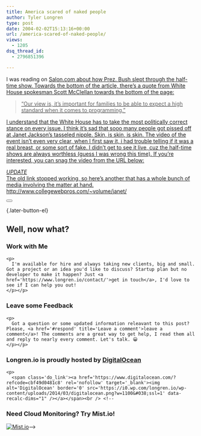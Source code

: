 ```yaml
---
title: America scared of naked people
author: Tyler Longren
type: post
date: 2004-02-02T15:13:16+00:00
url: /america-scared-of-naked-people/
views:
  - 1205
dsq_thread_id:
  - 2796851396

---
```

I was reading on <a href=http://www.salon.com/>Salon.com about how Prez. Bush slept through the half-time show. Towards the bottom of the article, there&#8217;s a quote from White House spokesman Scott McClellan towards the bottom of the page:

> &#8220;Our view is, it&#8217;s important for families to be able to expect a high standard when it comes to programming.&#8221;

I understand that the White House has to take the most politically correct stance on every issue. I think it&#8217;s sad that sooo many people got pissed off at Janet Jackson&#8217;s tasseled nipple. Skin, is skin, is skin. The video of the event isn&#8217;t even very clear, when I first saw it, i had trouble telling if it was a real breast, or some sort of fake. I didn&#8217;t get to see it live, cuz the half-time shows are always worthless (guess I was wrong this time). If you&#8217;re interested, you can snag the video from the URL below:

_UPDATE_  
The old link stopped working, so here&#8217;s another that has a whole bunch of media involving the matter at hand.  
<a href=http://www.collegewebpros.com/~volume/janet/>http://www.collegewebpros.com/~volume/janet/ 

<div class="wpulike wpulike-default " >
  <div class="wp_ulike_general_class wp_ulike_is_not_liked">
    <button type="button"
					aria-label="Like Button"
					data-ulike-id="1623"
					data-ulike-nonce="7fefe7c085"
					data-ulike-type="likeThis"
					data-ulike-template="wpulike-default"
					data-ulike-display-likers="0"
					data-ulike-disable-pophover="0"
					class="wp_ulike_btn wp_ulike_put_image wp_likethis_1623"></button><span class="count-box"></span>
  </div>
</div>

[][1]{.later-button-el}

<div class='what-next'>
  <h2>
    Well, now what?
  </h2>
  
  <div class='hire'>
    <h3>
      Work with Me
    </h3>
    
    <p>
      I'm available for hire and always taking new clients, big and small. Got a project or an idea you'd like to discuss? Startup plan but no developer to make it happen? Just <a href='https://www.longren.io/contact/'>get in touch</a>, I'd love to see if I can help you out!
    </p></p>
  </div>
  
  <div class='hire'>
    <h3>
      Leave some Feedback
    </h3>
    
    <p>
      Got a question or some updated information releavant to this post? Please, <a href='#respond' title='Leave a comment'>leave a comment</a>! The comments are a great way to get help, I read them all and reply to nearly every comment. Let's talk. 😀
    </p></p>
  </div>
  
  <div class='now-what-bottom-ad'>
    <h3>
      Longren.io is proudly hosted by <a href='https://www.digitalocean.com/?refcode=cbf49d0481c8'>DigitalOcean</a>
    </h3>
    
    <p>
      <span class='do_link'><a href='https://www.digitalocean.com/?refcode=cbf49d0481c8' rel='nofollow' target='_blank'><img alt='DigitalOcean' border='0' src='https://i0.wp.com/longren.io/wp-content/uploads/2014/03/digitalocean.png?w=1100&#038;ssl=1' data-recalc-dims="1" /></a></span><br /> <!--

<h3>Need Cloud Monitoring? Try Mist.io!</h3>

<span class='do_link'><a href='http://mist.io/?ref=tyler' rel='nofollow' target='_blank'><img alt='Mist.io' border='0' src='https://i0.wp.com/longren.io/wp-content/uploads/2014/04/mistio.jpg?w=1100&#038;ssl=1' data-recalc-dims="1"></a></span>--></div> </div>

 [1]: #